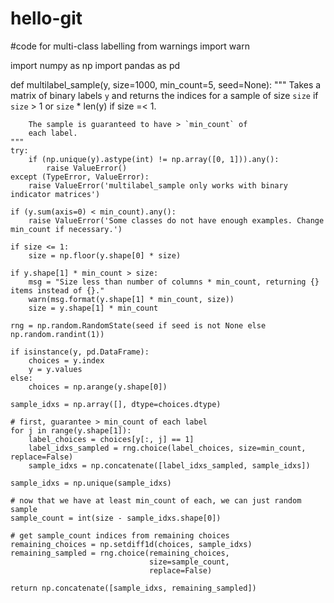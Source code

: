 # hello-git
#code for multi-class labelling
from warnings import warn

import numpy as np
import pandas as pd

def multilabel_sample(y, size=1000, min_count=5, seed=None):
    """ Takes a matrix of binary labels `y` and returns
        the indices for a sample of size `size` if
        `size` > 1 or `size` * len(y) if size =< 1.

        The sample is guaranteed to have > `min_count` of
        each label.
    """
    try:
        if (np.unique(y).astype(int) != np.array([0, 1])).any():
            raise ValueError()
    except (TypeError, ValueError):
        raise ValueError('multilabel_sample only works with binary indicator matrices')

    if (y.sum(axis=0) < min_count).any():
        raise ValueError('Some classes do not have enough examples. Change min_count if necessary.')

    if size <= 1:
        size = np.floor(y.shape[0] * size)

    if y.shape[1] * min_count > size:
        msg = "Size less than number of columns * min_count, returning {} items instead of {}."
        warn(msg.format(y.shape[1] * min_count, size))
        size = y.shape[1] * min_count

    rng = np.random.RandomState(seed if seed is not None else np.random.randint(1))

    if isinstance(y, pd.DataFrame):
        choices = y.index
        y = y.values
    else:
        choices = np.arange(y.shape[0])

    sample_idxs = np.array([], dtype=choices.dtype)

    # first, guarantee > min_count of each label
    for j in range(y.shape[1]):
        label_choices = choices[y[:, j] == 1]
        label_idxs_sampled = rng.choice(label_choices, size=min_count, replace=False)
        sample_idxs = np.concatenate([label_idxs_sampled, sample_idxs])

    sample_idxs = np.unique(sample_idxs)

    # now that we have at least min_count of each, we can just random sample
    sample_count = int(size - sample_idxs.shape[0])

    # get sample_count indices from remaining choices
    remaining_choices = np.setdiff1d(choices, sample_idxs)
    remaining_sampled = rng.choice(remaining_choices,
                                   size=sample_count,
                                   replace=False)

    return np.concatenate([sample_idxs, remaining_sampled])
